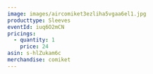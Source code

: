 ```yaml
---
image: images/aircomiket3ezliha5vgaa6el1.jpg
producttype: Sleeves
eventId: iuq6O2mCN
pricings:
  - quantity: 1
    price: 24
asin: s-hlZukam6c
merchandise: comiket
---
```

